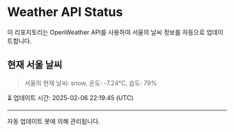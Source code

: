 
# Weather API Status

이 리포지토리는 OpenWeather API를 사용하여 서울의 날씨 정보를 자동으로 업데이트합니다.

## 현재 서울 날씨
> 서울의 현재 날씨: snow, 온도: -7.24°C, 습도: 79%

⏳ 업데이트 시간: 2025-02-06 22:19:45 (UTC)

---
자동 업데이트 봇에 의해 관리됩니다.
